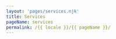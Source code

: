 ```yaml
---
layout: 'pages/services.njk'
title: Services
pageName: services
permalink: /{{ locale }}/{{ pageName }}/
---
```

